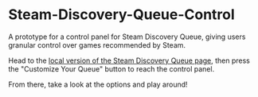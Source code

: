 # Steam-Discovery-Queue-Control
A prototype for a control panel for Steam Discovery Queue, giving users granular control over games recommended by Steam.

Head to the [local version of the Steam Discovery Queue page](https://korgano.github.io/Steam-Discovery-Queue-Control/steam-disc2.html "Steam Discovery Queue - Local Copy"), then press the "Customize Your Queue" button to reach the control panel.

From there, take a look at the options and play around!
